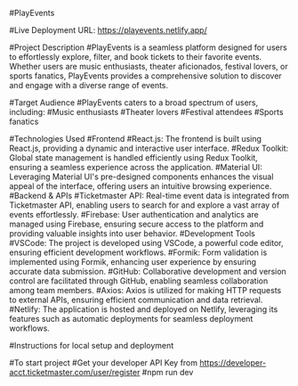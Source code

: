 #PlayEvents

#Live Deployment URL: https://playevents.netlify.app/

#Project Description
#PlayEvents is a seamless platform designed for users to effortlessly explore, filter, and book tickets to their favorite events. Whether users are music enthusiasts, theater aficionados, festival lovers, or sports fanatics, PlayEvents provides a comprehensive solution to discover and engage with a diverse range of events.

#Target Audience
#PlayEvents caters to a broad spectrum of users, including:
#Music enthusiasts
#Theater lovers
#Festival attendees
#Sports fanatics

#Technologies Used
#Frontend
#React.js: The frontend is built using React.js, providing a dynamic and interactive user interface.
#Redux Toolkit: Global state management is handled efficiently using Redux Toolkit, ensuring a seamless experience across the application.
#Material UI: Leveraging Material UI's pre-designed components enhances the visual appeal of the interface, offering users an intuitive browsing experience.
#Backend & APIs
#Ticketmaster API: Real-time event data is integrated from Ticketmaster API, enabling users to search for and explore a vast array of events effortlessly.
#Firebase: User authentication and analytics are managed using Firebase, ensuring secure access to the platform and providing valuable insights into user behavior.
#Development Tools
#VSCode: The project is developed using VSCode, a powerful code editor, ensuring efficient development workflows.
#Formik: Form validation is implemented using Formik, enhancing user experience by ensuring accurate data submission.
#GitHub: Collaborative development and version control are facilitated through GitHub, enabling seamless collaboration among team members.
#Axios: Axios is utilized for making HTTP requests to external APIs, ensuring efficient communication and data retrieval.
#Netlify: The application is hosted and deployed on Netlify, leveraging its features such as automatic deployments for seamless deployment workflows.


#Instructions for local setup and deployment

#To start project 
#Get your developer API Key from https://developer-acct.ticketmaster.com/user/register
#npm run dev
